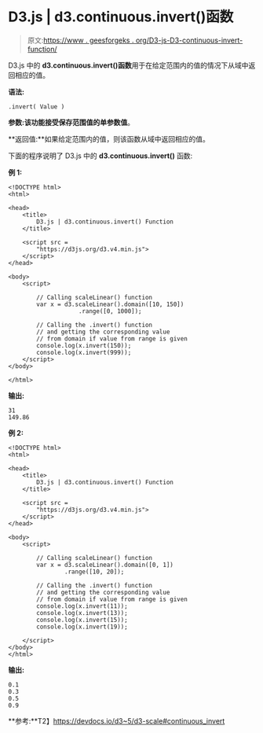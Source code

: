 # D3.js | d3.continuous.invert()函数

> 原文:[https://www . geesforgeks . org/D3-js-D3-continuous-invert-function/](https://www.geeksforgeeks.org/d3-js-d3-continuous-invert-function/)

D3.js 中的 **d3.continuous.invert()函数**用于在给定范围内的值的情况下从域中返回相应的值。

**语法:**

```
.invert( Value )
```

**参数:**该功能接受保存范围值的单参数**值**。

**返回值:**如果给定范围内的值，则该函数从域中返回相应的值。

下面的程序说明了 D3.js 中的 **d3.continuous.invert()** 函数:

**例 1:**

```
<!DOCTYPE html>
<html>

<head>
    <title>
        D3.js | d3.continuous.invert() Function
    </title>

    <script src = 
        "https://d3js.org/d3.v4.min.js">
    </script>
</head>

<body>
    <script>

        // Calling scaleLinear() function
        var x = d3.scaleLinear().domain([10, 150])
                    .range([0, 1000]);

        // Calling the .invert() function
        // and getting the corresponding value
        // from domain if value from range is given
        console.log(x.invert(150)); 
        console.log(x.invert(999));
    </script>
</body>

</html>
```

**输出:**

```
31
149.86

```

**例 2:**

```
<!DOCTYPE html>
<html>

<head>
    <title>
        D3.js | d3.continuous.invert() Function
    </title>

    <script src = 
        "https://d3js.org/d3.v4.min.js">
    </script>
</head>

<body>
    <script>

        // Calling scaleLinear() function
        var x = d3.scaleLinear().domain([0, 1])
                .range([10, 20]);

        // Calling the .invert() function
        // and getting the corresponding value
        // from domain if value from range is given
        console.log(x.invert(11)); 
        console.log(x.invert(13));
        console.log(x.invert(15)); 
        console.log(x.invert(19));

    </script>
</body>
</html>    
```

**输出:**

```
0.1
0.3
0.5
0.9

```

**参考:**T2】https://devdocs.io/d3~5/d3-scale#continuous_invert